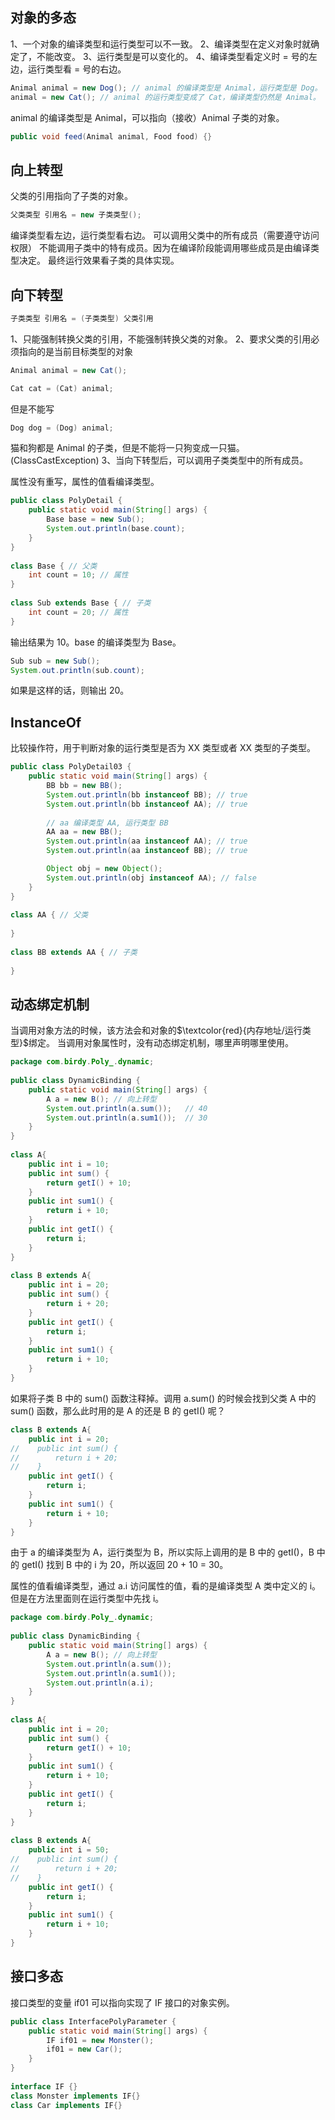 

## 对象的多态
1、一个对象的编译类型和运行类型可以不一致。
2、编译类型在定义对象时就确定了，不能改变。
3、运行类型是可以变化的。
4、编译类型看定义时 = 号的左边，运行类型看 = 号的右边。

```java
Animal animal = new Dog(); // animal 的编译类型是 Animal，运行类型是 Dog。
animal = new Cat(); // animal 的运行类型变成了 Cat，编译类型仍然是 Animal。
```


animal 的编译类型是 Animal，可以指向（接收）Animal 子类的对象。
```java
public void feed(Animal animal, Food food) {}
```

## 向上转型
父类的引用指向了子类的对象。
```java
父类类型 引用名 = new 子类类型();
```

编译类型看左边，运行类型看右边。
可以调用父类中的所有成员（需要遵守访问权限）
不能调用子类中的特有成员。因为在编译阶段能调用哪些成员是由编译类型决定。
最终运行效果看子类的具体实现。

## 向下转型
```java
子类类型 引用名 = (子类类型) 父类引用
```

1、只能强制转换父类的引用，不能强制转换父类的对象。
2、要求父类的引用必须指向的是当前目标类型的对象
```java
Animal animal = new Cat();

Cat cat = (Cat) animal;
```
但是不能写
```java
Dog dog = (Dog) animal;
```
猫和狗都是 Animal 的子类，但是不能将一只狗变成一只猫。(ClassCastException)
3、当向下转型后，可以调用子类类型中的所有成员。


属性没有重写，属性的值看编译类型。
```java
public class PolyDetail {  
    public static void main(String[] args) {  
        Base base = new Sub();  
        System.out.println(base.count);  
    }  
}  
  
class Base { // 父类  
    int count = 10; // 属性  
}  
  
class Sub extends Base { // 子类  
    int count = 20; // 属性  
}
```
输出结果为 10。base 的编译类型为 Base。
```java
Sub sub = new Sub();  
System.out.println(sub.count);
```
如果是这样的话，则输出 20。

## InstanceOf
比较操作符，用于判断对象的运行类型是否为 XX 类型或者 XX 类型的子类型。
```java
public class PolyDetail03 {  
    public static void main(String[] args) {  
        BB bb = new BB();  
        System.out.println(bb instanceof BB); // true  
        System.out.println(bb instanceof AA); // true  
  
        // aa 编译类型 AA, 运行类型 BB        
        AA aa = new BB();  
        System.out.println(aa instanceof AA); // true  
        System.out.println(aa instanceof BB); // true

		Object obj = new Object();  
		System.out.println(obj instanceof AA); // false
    }  
}  
  
class AA { // 父类  
  
}  
  
class BB extends AA { // 子类  
  
}
```

## 动态绑定机制
当调用对象方法的时候，该方法会和对象的$\textcolor{red}{内存地址/运行类型}$绑定。
当调用对象属性时，没有动态绑定机制，哪里声明哪里使用。
```java
package com.birdy.Poly_.dynamic;  
  
public class DynamicBinding {  
    public static void main(String[] args) {  
        A a = new B(); // 向上转型  
        System.out.println(a.sum());   // 40
        System.out.println(a.sum1());  // 30
    }  
}  
  
class A{  
    public int i = 10;  
    public int sum() {  
        return getI() + 10;  
    }  
    public int sum1() {  
        return i + 10;  
    }  
    public int getI() {  
        return i;  
    }  
}  
  
class B extends A{  
    public int i = 20;  
    public int sum() {  
        return i + 20;  
    }  
    public int getI() {  
        return i;  
    }  
    public int sum1() {  
        return i + 10;  
    }  
}
```

如果将子类 B 中的 sum() 函数注释掉。调用 a.sum() 的时候会找到父类 A 中的 sum() 函数，那么此时用的是 A 的还是 B 的 getI() 呢？
```java
class B extends A{  
    public int i = 20;  
//    public int sum() {  
//        return i + 20;  
//    }  
    public int getI() {  
        return i;  
    }  
    public int sum1() {  
        return i + 10;  
    }  
}
```
由于 a 的编译类型为 A，运行类型为 B，所以实际上调用的是 B 中的 getI()，B 中的 getI() 找到 B 中的 i 为 20，所以返回 20 + 10 = 30。

属性的值看编译类型，通过 a.i 访问属性的值，看的是编译类型 A 类中定义的 i。但是在方法里面则在运行类型中先找 i。
```java
package com.birdy.Poly_.dynamic;  
  
public class DynamicBinding {  
    public static void main(String[] args) {  
        A a = new B(); // 向上转型  
        System.out.println(a.sum());  
        System.out.println(a.sum1());  
        System.out.println(a.i);  
    }  
}  
  
class A{  
    public int i = 20;  
    public int sum() {  
        return getI() + 10;  
    }  
    public int sum1() {  
        return i + 10;  
    }  
    public int getI() {  
        return i;  
    }  
}  
  
class B extends A{  
    public int i = 50;  
//    public int sum() {  
//        return i + 20;  
//    }  
    public int getI() {  
        return i;  
    }  
    public int sum1() {  
        return i + 10;  
    }  
}
```

## 接口多态

接口类型的变量 if01 可以指向实现了 IF 接口的对象实例。
```java
public class InterfacePolyParameter {  
    public static void main(String[] args) {  
        IF if01 = new Monster();  
        if01 = new Car();  
    }  
}  
  
interface IF {}  
class Monster implements IF{}  
class Car implements IF{}
```